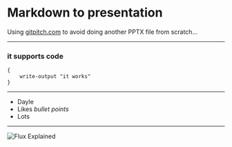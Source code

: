 # Markdown to presentation 

Using [gitpitch.com](https://gitpitch.com) to avoid doing another PPTX file from scratch...

---

### it supports code

```
{
	write-output "it works"
}
```

---

- Dayle
- Likes *bullet points*
- Lots
---

![Flux Explained](https://facebook.github.io/flux/img/flux-simple-f8-diagram-explained-1300w.png)
